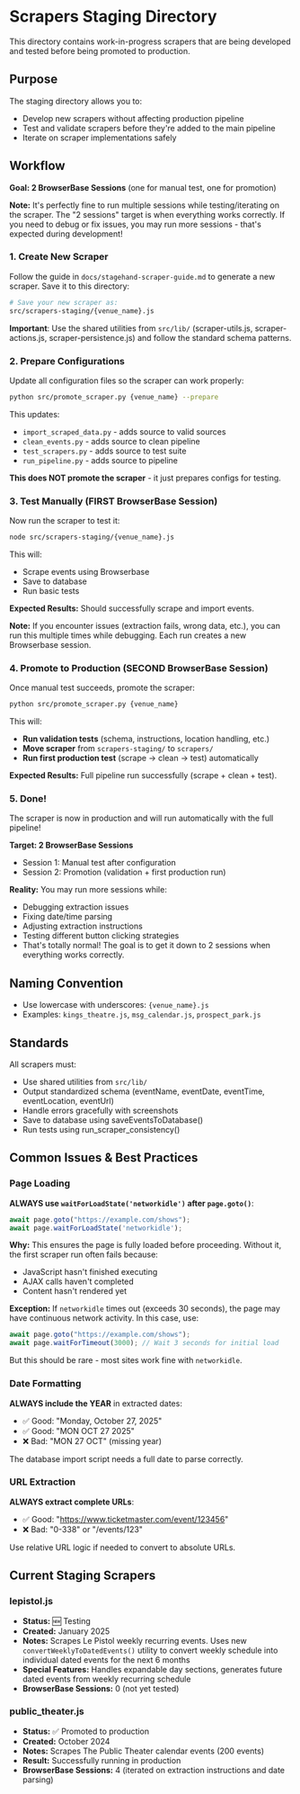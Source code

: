 # Scrapers Staging Directory

This directory contains work-in-progress scrapers that are being developed and tested before being promoted to production.

## Purpose

The staging directory allows you to:
- Develop new scrapers without affecting production pipeline
- Test and validate scrapers before they're added to the main pipeline
- Iterate on scraper implementations safely

## Workflow

**Goal: 2 BrowserBase Sessions** (one for manual test, one for promotion)

**Note:** It's perfectly fine to run multiple sessions while testing/iterating on the scraper. The "2 sessions" target is when everything works correctly. If you need to debug or fix issues, you may run more sessions - that's expected during development!

### 1. Create New Scraper

Follow the guide in `docs/stagehand-scraper-guide.md` to generate a new scraper. Save it to this directory:

```bash
# Save your new scraper as:
src/scrapers-staging/{venue_name}.js
```

**Important**: Use the shared utilities from `src/lib/` (scraper-utils.js, scraper-actions.js, scraper-persistence.js) and follow the standard schema patterns.

### 2. Prepare Configurations

Update all configuration files so the scraper can work properly:

```bash
python src/promote_scraper.py {venue_name} --prepare
```

This updates:
- `import_scraped_data.py` - adds source to valid sources
- `clean_events.py` - adds source to clean pipeline
- `test_scrapers.py` - adds source to test suite
- `run_pipeline.py` - adds source to pipeline

**This does NOT promote the scraper** - it just prepares configs for testing.

### 3. Test Manually (FIRST BrowserBase Session)

Now run the scraper to test it:

```bash
node src/scrapers-staging/{venue_name}.js
```

This will:
- Scrape events using Browserbase
- Save to database
- Run basic tests

**Expected Results:** Should successfully scrape and import events.

**Note:** If you encounter issues (extraction fails, wrong data, etc.), you can run this multiple times while debugging. Each run creates a new Browserbase session.

### 4. Promote to Production (SECOND BrowserBase Session)

Once manual test succeeds, promote the scraper:

```bash
python src/promote_scraper.py {venue_name}
```

This will:
- **Run validation tests** (schema, instructions, location handling, etc.)
- **Move scraper** from `scrapers-staging/` to `scrapers/`
- **Run first production test** (scrape → clean → test) automatically

**Expected Results:** Full pipeline run successfully (scrape + clean + test).

### 5. Done!

The scraper is now in production and will run automatically with the full pipeline!

**Target: 2 BrowserBase Sessions**
- Session 1: Manual test after configuration
- Session 2: Promotion (validation + first production run)

**Reality:** You may run more sessions while:
- Debugging extraction issues
- Fixing date/time parsing
- Adjusting extraction instructions
- Testing different button clicking strategies
- That's totally normal! The goal is to get it down to 2 sessions when everything works correctly.

## Naming Convention

- Use lowercase with underscores: `{venue_name}.js`
- Examples: `kings_theatre.js`, `msg_calendar.js`, `prospect_park.js`

## Standards

All scrapers must:
- Use shared utilities from `src/lib/`
- Output standardized schema (eventName, eventDate, eventTime, eventLocation, eventUrl)
- Handle errors gracefully with screenshots
- Save to database using saveEventsToDatabase()
- Run tests using run_scraper_consistency()

## Common Issues & Best Practices

### Page Loading

**ALWAYS use `waitForLoadState('networkidle')` after `page.goto()`**:

```javascript
await page.goto("https://example.com/shows");
await page.waitForLoadState('networkidle');
```

**Why:** This ensures the page is fully loaded before proceeding. Without it, the first scraper run often fails because:
- JavaScript hasn't finished executing
- AJAX calls haven't completed
- Content hasn't rendered yet

**Exception:** If `networkidle` times out (exceeds 30 seconds), the page may have continuous network activity. In this case, use:
```javascript
await page.goto("https://example.com/shows");
await page.waitForTimeout(3000); // Wait 3 seconds for initial load
```

But this should be rare - most sites work fine with `networkidle`.

### Date Formatting

**ALWAYS include the YEAR** in extracted dates:
- ✅ Good: "Monday, October 27, 2025"
- ✅ Good: "MON OCT 27 2025"
- ❌ Bad: "MON 27 OCT" (missing year)

The database import script needs a full date to parse correctly.

### URL Extraction

**ALWAYS extract complete URLs**:
- ✅ Good: "https://www.ticketmaster.com/event/123456"
- ❌ Bad: "0-338" or "/events/123"

Use relative URL logic if needed to convert to absolute URLs.

## Current Staging Scrapers

### lepistol.js
- **Status:** 🆕 Testing
- **Created:** January 2025
- **Notes:** Scrapes Le Pistol weekly recurring events. Uses new `convertWeeklyToDatedEvents()` utility to convert weekly schedule into individual dated events for the next 6 months
- **Special Features:** Handles expandable day sections, generates future dated events from weekly recurring schedule
- **BrowserBase Sessions:** 0 (not yet tested)

### public_theater.js
- **Status:** ✅ Promoted to production
- **Created:** October 2024
- **Notes:** Scrapes The Public Theater calendar events (200 events)
- **Result:** Successfully running in production
- **BrowserBase Sessions:** 4 (iterated on extraction instructions and date parsing)

